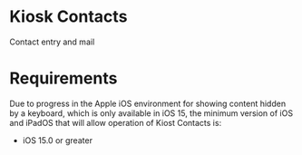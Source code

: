 # Kiosk Contacts
Contact entry and mail

# Requirements
Due to progress in the Apple iOS environment for showing content hidden by a keyboard, which is only available in iOS 15, the minimum version of iOS and iPadOS that will allow operation of Kiost Contacts is:

 - iOS 15.0 or greater
